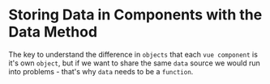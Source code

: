 # Storing Data in Components with the Data Method

The key to understand the difference in `objects` that each `vue component` is it's own `object`, but if we want to share the same `data` source we would run into problems - that's why `data` needs to be a `function`. 